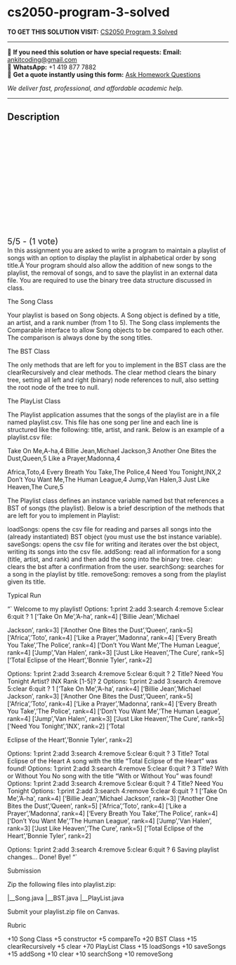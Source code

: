# cs2050-program-3-solved
**TO GET THIS SOLUTION VISIT:** [CS2050 Program 3 Solved](https://www.ankitcodinghub.com/product/cs2050-introduction-solved-6/)


---

📩 **If you need this solution or have special requests:** **Email:** ankitcoding@gmail.com  
📱 **WhatsApp:** +1 419 877 7882  
📄 **Get a quote instantly using this form:** [Ask Homework Questions](https://www.ankitcodinghub.com/services/ask-homework-questions/)

*We deliver fast, professional, and affordable academic help.*

---

<h2>Description</h2>



<div class="kk-star-ratings kksr-auto kksr-align-center kksr-valign-top" data-payload="{&quot;align&quot;:&quot;center&quot;,&quot;id&quot;:&quot;126840&quot;,&quot;slug&quot;:&quot;default&quot;,&quot;valign&quot;:&quot;top&quot;,&quot;ignore&quot;:&quot;&quot;,&quot;reference&quot;:&quot;auto&quot;,&quot;class&quot;:&quot;&quot;,&quot;count&quot;:&quot;1&quot;,&quot;legendonly&quot;:&quot;&quot;,&quot;readonly&quot;:&quot;&quot;,&quot;score&quot;:&quot;5&quot;,&quot;starsonly&quot;:&quot;&quot;,&quot;best&quot;:&quot;5&quot;,&quot;gap&quot;:&quot;4&quot;,&quot;greet&quot;:&quot;Rate this product&quot;,&quot;legend&quot;:&quot;5\/5 - (1 vote)&quot;,&quot;size&quot;:&quot;24&quot;,&quot;title&quot;:&quot;CS2050 Program 3 Solved&quot;,&quot;width&quot;:&quot;138&quot;,&quot;_legend&quot;:&quot;{score}\/{best} - ({count} {votes})&quot;,&quot;font_factor&quot;:&quot;1.25&quot;}">

<div class="kksr-stars">

<div class="kksr-stars-inactive">
            <div class="kksr-star" data-star="1" style="padding-right: 4px">


<div class="kksr-icon" style="width: 24px; height: 24px;"></div>
        </div>
            <div class="kksr-star" data-star="2" style="padding-right: 4px">


<div class="kksr-icon" style="width: 24px; height: 24px;"></div>
        </div>
            <div class="kksr-star" data-star="3" style="padding-right: 4px">


<div class="kksr-icon" style="width: 24px; height: 24px;"></div>
        </div>
            <div class="kksr-star" data-star="4" style="padding-right: 4px">


<div class="kksr-icon" style="width: 24px; height: 24px;"></div>
        </div>
            <div class="kksr-star" data-star="5" style="padding-right: 4px">


<div class="kksr-icon" style="width: 24px; height: 24px;"></div>
        </div>
    </div>

<div class="kksr-stars-active" style="width: 138px;">
            <div class="kksr-star" style="padding-right: 4px">


<div class="kksr-icon" style="width: 24px; height: 24px;"></div>
        </div>
            <div class="kksr-star" style="padding-right: 4px">


<div class="kksr-icon" style="width: 24px; height: 24px;"></div>
        </div>
            <div class="kksr-star" style="padding-right: 4px">


<div class="kksr-icon" style="width: 24px; height: 24px;"></div>
        </div>
            <div class="kksr-star" style="padding-right: 4px">


<div class="kksr-icon" style="width: 24px; height: 24px;"></div>
        </div>
            <div class="kksr-star" style="padding-right: 4px">


<div class="kksr-icon" style="width: 24px; height: 24px;"></div>
        </div>
    </div>
</div>


<div class="kksr-legend" style="font-size: 19.2px;">
            5/5 - (1 vote)    </div>
    </div>
In this assignment you are asked to write a program to maintain a playlist of songs with an option to display the playlist in alphabetical order by song title.Â Your program should also allow the addition of new songs to the playlist, the removal of songs, and to save the playlist in an external data file. You are required to use the binary tree data structure discussed in class.

The Song Class

Your playlist is based on Song objects. A Song object is defined by a title, an artist, and a rank number (from 1 to 5). The Song class implements the Comparable interface to allow Song objects to be compared to each other. The comparison is always done by the song titles.

The BST Class

The only methods that are left for you to implement in the BST class are the clearRecursively and clear methods. The clear method clears the binary tree, setting all left and right (binary) node references to null, also setting the root node of the tree to null.

The PlayList Class

The Playlist application assumes that the songs of the playlist are in a file named playlist.csv. This file has one song per line and each line is structured like the following: title, artist, and rank. Below is an example of a playlist.csv file:

Take On Me,A-ha,4 Billie Jean,Michael Jackson,3 Another One Bites the Dust,Queen,5 Like a Prayer,Madonna,4

Africa,Toto,4 Every Breath You Take,The Police,4 Need You Tonight,INX,2 Don’t You Want Me,The Human League,4 Jump,Van Halen,3 Just Like Heaven,The Cure,5

The Playlist class defines an instance variable named bst that references a BST of songs (the playlist). Below is a brief description of the methods that are left for you to implement in Playlist:

loadSongs: opens the csv file for reading and parses all songs into the (already instantiated) BST object (you must use the bst instance variable). saveSongs: opens the csv file for writing and iterates over the bst object, writing its songs into the csv file. addSong: read all information for a song (title, artist, and rank) and then add the song into the binary tree. clear: clears the bst after a confirmation from the user. searchSong: searches for a song in the playlist by title. removeSong: removes a song from the playlist given its title.

Typical Run

“` Welcome to my playlist! Options: 1:print 2:add 3:search 4:remove 5:clear 6:quit ? 1 [‘Take On Me’,’A-ha’, rank=4] [‘Billie Jean’,’Michael

Jackson’, rank=3] [‘Another One Bites the Dust’,’Queen’, rank=5] [‘Africa’,’Toto’, rank=4] [‘Like a Prayer’,’Madonna’, rank=4] [‘Every Breath You Take’,’The Police’, rank=4] [‘Don’t You Want Me’,’The Human League’, rank=4] [‘Jump’,’Van Halen’, rank=3] [‘Just Like Heaven’,’The Cure’, rank=5] [‘Total Eclipse of the Heart’,’Bonnie Tyler’, rank=2]

Options: 1:print 2:add 3:search 4:remove 5:clear 6:quit ? 2 Title? Need You Tonight Artist? INX Rank [1-5]? 2 Options: 1:print 2:add 3:search 4:remove 5:clear 6:quit ? 1 [‘Take On Me’,’A-ha’, rank=4] [‘Billie Jean’,’Michael Jackson’, rank=3] [‘Another One Bites the Dust’,’Queen’, rank=5] [‘Africa’,’Toto’, rank=4] [‘Like a Prayer’,’Madonna’, rank=4] [‘Every Breath You Take’,’The Police’, rank=4] [‘Don’t You Want Me’,’The Human League’, rank=4] [‘Jump’,’Van Halen’, rank=3] [‘Just Like Heaven’,’The Cure’, rank=5] [‘Need You Tonight’,’INX’, rank=2] [‘Total

Eclipse of the Heart’,’Bonnie Tyler’, rank=2]

Options: 1:print 2:add 3:search 4:remove 5:clear 6:quit ? 3 Title? Total Eclipse of the Heart A song with the title “Total Eclipse of the Heart” was found! Options: 1:print 2:add 3:search 4:remove 5:clear 6:quit ? 3 Title? With or Without You No song with the title “With or Without You” was found! Options: 1:print 2:add 3:search 4:remove 5:clear 6:quit ? 4 Title? Need You Tonight Options: 1:print 2:add 3:search 4:remove 5:clear 6:quit ? 1 [‘Take On Me’,’A-ha’, rank=4] [‘Billie Jean’,’Michael Jackson’, rank=3] [‘Another One Bites the Dust’,’Queen’, rank=5] [‘Africa’,’Toto’, rank=4] [‘Like a Prayer’,’Madonna’, rank=4] [‘Every Breath You Take’,’The Police’, rank=4] [‘Don’t You Want Me’,’The Human League’, rank=4] [‘Jump’,’Van Halen’, rank=3] [‘Just Like Heaven’,’The Cure’, rank=5] [‘Total Eclipse of the Heart’,’Bonnie Tyler’, rank=2]

Options: 1:print 2:add 3:search 4:remove 5:clear 6:quit ? 6 Saving playlist changes… Done! Bye! “`

Submission

Zip the following files into playlist.zip:

|__Song.java |__BST.java |__PlayList.java

Submit your playlist.zip file on Canvas.

Rubric

+10 Song Class +5 constructor +5 compareTo +20 BST Class +15 clearRecursively +5 clear +70 PlayList Class +15 loadSongs +10 saveSongs +15 addSong +10 clear +10 searchSong +10 removeSong
